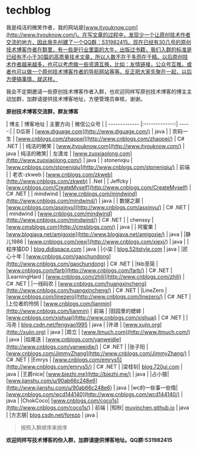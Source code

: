 # techblog


我是纯洁的微笑作者，我的网站是[www.ityouknow.com](http://www.ityouknow.com/)。在写文章的过程中，发现少一个让原创技术作者交流的地方，因此我先创建了一个QQ群：531982415。现在已经有30几号的原创技术博客作者在群里，有一些是行业里面的大牛，出版过书籍，我们入群的标准是已经有不小于30篇的高质量技术文章，所以人数不在于多而在于精。以后原创技术作者越来越多，也可以考虑做一些资源互换，比如：友情链接，公众号互推。或者也可以做一个原创技术博客作者的导航网站等等。反正把大家先聚在一起，以后方便搞事情，就这样。

我会不定期邀请一些原创技术博客作者入群，也欢迎同样写原创技术博客的博主主动加群，加群请提供技术博客地址，方便管理员审核，谢谢。


**原创技术博客交流群，群友博客**


| 博主          |   博客地址    | 主要方向  | 微信公众号 |
| ------------- |:-------------:| -----:|
| D瓜哥      |  [www.diguage.com](http://www.diguage.com/) | java |
| 农码一生     | [www.cnblogs.com/zhaopei](http://www.cnblogs.com/zhaopei/)     |    C# .NET |
| 纯洁的微笑 | [www.ityouknow.com](http://www.ityouknow.com/)     |   java  | 纯洁的微笑|
| 左潇龙 | [www.zuoxiaolong.com](http://www.zuoxiaolong.com/)     |   java  |
| stoneniqiu | [www.cnblogs.com/stoneniqiu](http://www.cnblogs.com/stoneniqiu/)     |   前端  |
| 老农-zkweb | [www.cnblogs.com/zkweb](http://www.cnblogs.com/zkweb)     |   .Net  |
| Jeffcky | [www.cnblogs.com/CreateMyself](http://www.cnblogs.com/CreateMyself)     |   C# .NET  |
| mindwind | [www.cnblogs.com/mindwind](http://www.cnblogs.com/mindwind/)     |   java  |
| 数据之巅 | [www.cnblogs.com/asxinyu](http://www.cnblogs.com/asxinyu/)     |   C# .NET |
| mindwind | [www.cnblogs.com/mindwind](http://www.cnblogs.com/mindwind/)     |   C# .NET  |
| chenssy | [www.cmsblogs.com](http://cmsblogs.com/)     |   java  |
| 阿蜜果 | [www.blogjava.net/amigoxie](http://www.blogjava.net/amigoxie/)     |   java  |
|静儿1986 | [www.cnblogs.com/xiexj](http://www.cnblogs.com/xiexj/)     |   java  |
|程序猿DD | [blog.didispace.com](http://blog.didispace.com)     |   java  |
|小柒 | [blog.52itstyle.com](http://blog.52itstyle.com/)     |   java  |
|匠心十年 | [www.cnblogs.com/gaochundong](http://www.cnblogs.com/gaochundong)     |  C# .NET   |
|tkb至简 | [www.cnblogs.com/farb](http://www.cnblogs.com/farb/)     |  C# .NET   |
|LearningHard | [www.cnblogs.com/zhili](http://www.cnblogs.com/zhili)     |  C# .NET   |
|一线码农 | [www.cnblogs.com/huangxincheng](http://www.cnblogs.com/huangxincheng/)     |  C# .NET   |
|LineZero | [www.cnblogs.com/linezero](http://www.cnblogs.com/linezero/)     |   C# .NET  |
|上位者的怜悯 | [www.cnblogs.com/lianmin](http://www.cnblogs.com/lianmin)     |  前端   |
|田园里的蟋蟀 | [www.cnblogs.com/xishuai](http://www.cnblogs.com/xishuai)     |   C# .NET  |
|冯尧 | [blog.csdn.net/fengyao1995](http://blog.csdn.net/fengyao1995)     |  java  |
|许进 | [www.xujin.org](http://xujin.org)     |  java  |
|周立 | [www.itmuch.com](http://www.itmuch.com/)     |  java  |
|焰尾迭 | [www.cnblogs.com/yanweidie](http://www.cnblogs.com/yanweidie/)     |    C# .NET  |
|张子阳 | [www.cnblogs.com/JimmyZhang](http://www.cnblogs.com/JimmyZhang/)     |    C# .NET  |
|Emrys | [www.cnblogs.com/emrys5](http://www.cnblogs.com/emrys5/)     |    C# .NET  |
|梁桂钊| [blog.720ui.com](http://blog.720ui.com/)     |   java |
|王爵nice| [www.biezhi.me](http://biezhi.me/)     |   java |
|占小狼| [www.jianshu.com/u/90ab66c248e6](http://www.jianshu.com/u/90ab66c248e6)     |   java |
|wc的一些事一些情| [www.cnblogs.com/wcd144140](http://www.cnblogs.com/wcd144140/)     |   java |
|ChokCoco| [www.cnblogs.com/coco1s](http://www.cnblogs.com/coco1s/)     |   前端 |
|知秋| [muyinchen.github.io](https://muyinchen.github.io/)     |   java |
|方志朋| [blog.csdn.net/forezp](http://blog.csdn.net/forezp)     |   java |



> 按照入群顺序来排序



**欢迎同样写技术博客的你入群，加群请提供博客地址。QQ群:531982415**

